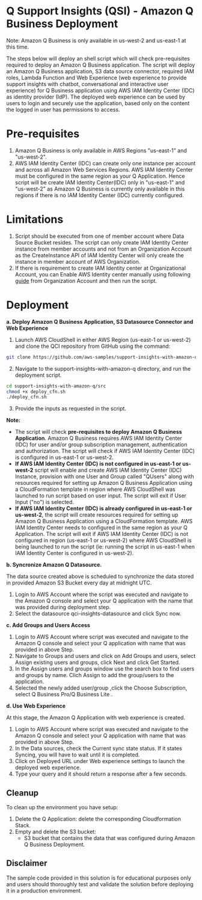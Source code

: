 # Q Support Insights (QSI) - Amazon Q Business Deployment
Note: Amazon Q Business is only available in us-west-2 and us-east-1 at this time.

The steps below will deploy an shell script which will check pre-requisites required to deploy an Amazon Q Business application. The script will deploy an Amazon Q Business application, S3 data source connector, required IAM roles, Lambda Function and Web Experience (web experience to provide support insights with chatbot, conversational and interactive user experience) for Q Business application using AWS IAM Identity Center (IDC) as identity provider (IdP). The deployed web experience can be used by users to login and securely use the application, based only on the content the logged in user has permissions to access.

# Pre-requisites
 1. Amazon Q Business is only available in AWS Regions "us-east-1" and "us-west-2".
 2. AWS IAM Identity Center (IDC) can create only one instance per account and across all Amazon Web Services Regions. AWS IAM Identity Center must be  configured in the same region as your Q Application. Hence script will be create IAM Identity Center(IDC) only in "us-east-1" and "us-west-2" as Amazon Q Business is currently only available in this regions if there is no IAM Identity Center (IDC) currently configured.

 # Limitations
 1. Script should be executed from one of member account where Data Source Bucket resides. The script can only create IAM Identity Center instance from member accounts and not from an Organization Account as the CreateInstance API of IAM Identity Center will only create the instance in member account of AWS Organization.
 2. If there is requirement to create IAM Identity center at Organizational Account, you can Enable AWS Identity center manually using following [guide](https://docs.aws.amazon.com/singlesignon/latest/userguide/get-set-up-for-idc.html) from Organization Account and then run the script.


# Deployment

**a. Deploy Amazon Q Business Application, S3 Datasource Connector and Web Experience**

1.	Launch AWS CloudShell in either AWS Region (us-east-1 or us-west-2)  and clone the QCI repository from GitHub using the command:
```bash
git clone https://github.com/aws-samples/support-insights-with-amazon-q.git
```

2.	Navigate to the support-insights-with-amazon-q directory, and run the deployment script.
```bash
cd support-insights-with-amazon-q/src
chmod +x deploy_cfn.sh
./deploy_cfn.sh
```
3. Provide the inputs as requested in the script.

**Note:**
- The script will check **pre-requisites to deploy Amazon Q Business Application**. Amazon Q Business requires AWS IAM Identity Center (IDC) for user and/or group subscription management, authentication and authorization. The script will check if AWS IAM Identity Center (IDC) is configured in us-east-1 or us-west-2. 
- **If AWS IAM Identity Center (IDC) is not configured in us-east-1 or us-west-2** script will enable and create AWS IAM Identity Center (IDC) Instance, provision with one User and Group called "QUsers" along with resources required for setting up Amazon Q Business Application using a CloudFormation template in region where AWS CloudShell was launched to run script based on user input. The script will exit if User Input ("no") is selected. 
- **If AWS IAM Identity Center (IDC) is already configured in us-east-1 or us-west-2**, the script will create resources required for setting up Amazon Q Business Application using a CloudFormation template. AWS IAM Identity Center needs to configured in the same region as your Q Application. The script will exit if AWS IAM Identity Center (IDC) is not configured in region (us-east-1 or us-west-2) where AWS CloudShell is being launched to run the script (ie: running the script in us-east-1 when IAM Identity Center is configured in us-west-2).

**b. Syncronize Amazon Q Datasource.**

The data source created above is scheduled to synchronize the data stored in provided Amazon S3 Bucket every day at midnight UTC.
1.	Login to AWS Account where the script was executed and navigate to the Amazon Q console and select your Q application with the name that was provided during deployment step.
2. Select the datasource qci-insights-datasource and click Sync now.

**c. Add Groups and Users Access**

1.	Login to AWS Account where script was executed and navigate to the Amazon Q console and select your Q application with name that was provided in above Step.
2. Navigate to Groups and users and click on Add Groups and users, select Assign existing users and groups, click Next and click Get Started.
3. In the Assign users and groups window use the search box to find users and groups by name. Clich Assign to add the group/users to the application.
4. Selected the newly added user/group ,click the Choose Subscription, select Q Business Pro/Q Business Lite .

**d. Use Web Experience**

At this stage, the Amazon Q Application with web experience is created.
1.	Login to AWS Account where script was executed and navigate to the Amazon Q console and select your Q application with name that was provided in above Step.
2. In the Data sources, check the Current sync state status. If it states Syncing, you will have to wait until it is completed.
2. Click on Deployed URL under Web experience settings to launch the deployed web experience.
3. Type your query and it should return a response after a few seconds. 

## Cleanup
To clean up the environment you have setup:
1. Delete the Q Application: delete the corresponding Cloudformation Stack.
2. Empty and delete the S3 bucket:
   * S3 bucket that contains the data that was configured during Amazon Q Business Deployment.
   

## Disclaimer
The sample code provided in this solution is for educational purposes only and users should thoroughly test and validate the solution before deploying it in a production environment.
